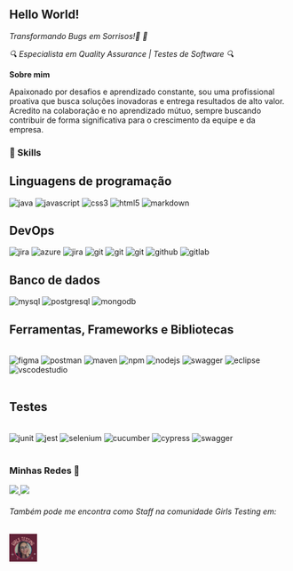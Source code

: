 
  

## Hello World! 

*Transformando Bugs em Sorrisos!🐞 🚀*

*🔍 Especialista em Quality Assurance | Testes de Software 🔍*

  
  
 **Sobre mim**

  

Apaixonado por desafios e aprendizado constante, sou uma profissional proativa que busca soluções inovadoras e entrega resultados de alto valor. Acredito na colaboração e no aprendizado mútuo, sempre buscando contribuir de forma significativa para o crescimento da equipe e da empresa.

  

### 🚀 Skills

  

## Linguagens de programação


<img  aling="center"  alt="java"  src="https://img.shields.io/badge/Java-ED8B00?style=for-the-badge&logo=openjdk&logoColor=white">

<img  aling="center"  alt="javascript"  src="https://img.shields.io/badge/JavaScript-323330?style=for-the-badge&logo=javascript&logoColor=F7DF1E">

<img  aling="center"  alt="css3"  src="https://img.shields.io/badge/CSS3-1572B6?style=for-the-badge&logo=css3&logoColor=white">

<img  aling="center"  alt="html5"  src="https://img.shields.io/badge/HTML5-E34F26?style=for-the-badge&logo=html5&logoColor=white">

<img  aling="center"  alt="markdown"  src="https://img.shields.io/badge/Markdown-000000?style=for-the-badge&logo=markdown&logoColor=white">

</div><br/>

  

## DevOps

  
<img  aling="center"  alt="jira"  src="https://img.shields.io/badge/Jira-0052CC?style=for-the-badge&logo=Jira&logoColor=white">

<img  aling="center"  alt="azure"  src="https://img.shields.io/badge/Azure_DevOps-0078D7?style=for-the-badge&logo=azure-devops&logoColor=white">

<img  aling="center"  alt="jira"  src="https://img.shields.io/badge/Jira-0052CC?style=for-the-badge&logo=Jira&logoColor=white">

<img  aling="center"  alt="git"  src="https://img.shields.io/badge/Docker-2CA5E0?style=for-the-badge&logo=docker&logoColor=white">

<img  aling="center"  alt="git"  src="https://img.shields.io/badge/Jenkins-D24939?style=for-the-badge&logo=Jenkins&logoColor=white">

<img  aling="center"  alt="git"  src="https://img.shields.io/badge/GIT-E44C30?style=for-the-badge&logo=git&logoColor=white">

<img  aling="center"  alt="github"  src="https://img.shields.io/badge/GitHub-100000?style=for-the-badge&logo=github&logoColor=white">

<img  aling="center"  alt="gitlab"  src="https://img.shields.io/badge/GitLab-330F63?style=for-the-badge&logo=gitlab&logoColor=white">

</div><br/>

  

## Banco de dados

  

<img  aling="center"  alt="mysql"  src="https://img.shields.io/badge/MySQL-00000F?style=for-the-badge&logo=mysql&logoColor=white">

<img  aling="center"  alt="postgresql"  src="https://img.shields.io/badge/PostgreSQL-316192?style=for-the-badge&logo=postgresql&logoColor=white">

<img  aling="center"  alt="mongodb"  src="https://img.shields.io/badge/MongoDB-4EA94B?style=for-the-badge&logo=mongodb&logoColor=white">

</div><br/>

  

## Ferramentas, Frameworks e Bibliotecas

  

<div  style="display: inline_block"><br/>

<img  aling="center"  alt="figma"  src="https://img.shields.io/badge/Figma-F24E1E?style=for-the-badge&logo=figma&logoColor=white">

<img  aling="center"  alt="postman"  src="https://img.shields.io/badge/Postman-FF6C37?style=for-the-badge&logo=Postman&logoColor=white">

<img  aling="center"  alt="maven"  src="https://img.shields.io/badge/apache_maven-C71A36?style=for-the-badge&logo=apachemaven&logoColor=white">

<img  aling="center"  alt="npm"  src="https://img.shields.io/badge/npm-CB3837?style=for-the-badge&logo=npm&logoColor=white">

<img  aling="center"  alt="nodejs"  src="https://img.shields.io/badge/Node%20js-339933?style=for-the-badge&logo=nodedotjs&logoColor=white">

<img  aling="center"  alt="swagger"  src="https://img.shields.io/badge/Swagger-85EA2D?style=for-the-badge&logo=Swagger&logoColor=white">

<img  aling="center"  alt="eclipse"  src="https://img.shields.io/badge/Eclipse-2C2255?style=for-the-badge&logo=eclipse&logoColor=white">

<img  aling="center"  alt="vscodestudio"  src="https://img.shields.io/badge/Visual_Studio_Code-0078D4?style=for-the-badge&logo=visual%20studio%20code&logoColor=white">

</div><br/>

  

## Testes

  

<div  style="display: inline_block"><br/>

<img  aling="center"  alt="junit"  src="https://img.shields.io/badge/Junit5-25A162?style=for-the-badge&logo=junit5&logoColor=white">

<img  aling="center"  alt="jest"  src="https://img.shields.io/badge/Jest-C21325?style=for-the-badge&logo=jest&logoColor=white">

<img  aling="center"  alt="selenium"  src="https://img.shields.io/badge/Selenium-43B02A?style=for-the-badge&logo=Selenium&logoColor=white">

<img  aling="center"  alt="cucumber"  src="https://img.shields.io/badge/Cucumber-43B02A?style=for-the-badge&logo=cucumber&logoColor=white">

<img  aling="center"  alt="cypress"  src="https://img.shields.io/badge/Cypress-17202C?style=for-the-badge&logo=cypress&logoColor=white">

<img  aling="center"  alt="swagger"  src="https://img.shields.io/badge/Playwright-45ba4b?style=for-the-badge&logo=Playwright&logoColor=white">

</div><br/>

  

### Minhas Redes 🤝

<a  href="https://www.linkedin.com/in/romario-silva/">

<img  src="https://img.shields.io/badge/linkedin-%230077B5.svg?style=for-the-badge&logo=linkedin&logoColor=white"  />

</a>


<img  src="https://img.shields.io/badge/Instagram-%23E4405F.svg?style=for-the-badge&logo=Instagram&logoColor=white"  />


</a>

###### Também pode me encontra como Staff na comunidade Girls Testing em:

<a  href="https://www.instagram.com/girls.testing/">

<img  src="https://github.com/Susana-Bergamo/Susana-Bergamo/blob/main/Subcabe%C3%A7alho.jpg"  width="50"/>

